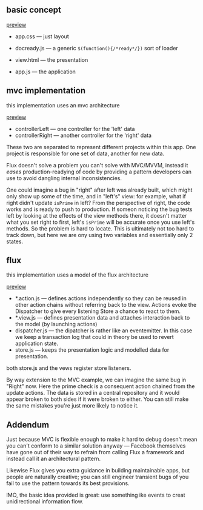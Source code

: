 
## basic concept
[preview](https://robbiemu.github.io/flux-model/basic/view.html)

* app.css — just layout
* docready.js — a generic `$(function(){/*ready*/})` sort of loader

* view.html — the presentation
* app.js — the application

## mvc implementation
this implementation uses an mvc architecture

[preview](https://robbiemu.github.io/flux-model/mvc/view.html)

* controllerLeft — one controller for the 'left' data
* controllerRight — another controller for the 'right' data

These two are separated to represent different projects within this app. One project is responsible for one set of data, another for new data. 

Flux doesn't solve a problem you can't solve with MVC/MVVM, instead it _eases_ production-readying of code by providing a pattern developers can use to avoid dangling internal inconsistencies. 

One could imagine a bug in "right" after left was already built, which might only show up some of the time, and in "left's" view: for example, what if right didn't update `isPrime` in left? From the perspective of right, the code works and is ready to push to production. If someon noticing the bug tests left by looking at the effects of the view methods there, it doesn't matter what you set right to first, left's `isPrime` will be accurate once you use left's methods. So the problem is hard to locate. This is ultimately not too hard to track down, but here we are ony using two variables and essentially only 2 states.

## flux
this implementation uses a model of the flux architecture

[preview](https://robbiemu.github.io/flux-model/flux/view.html)

* *.action.js — defines actions independently so they can be reused in other action chains without referring back to the view. Actions evoke the Dispatcher to give every listening Store a chance to react to them.
* *.view.js — defines presentation data and attaches interaction back to the model (by launching actions)
* dispatcher.js — the dipatcher is rather like an eventemitter. In this case we keep a transaction log that could in theory be used to revert application state.
* store.js — keeps the presentation logic and modelled data for presentation.

both store.js and the vews register store listeners.

By way extension to the MVC example, we can imagine the same bug in "Right" now. Here the prime check is a consequent action chained from the update actions. The data is stored in a central repository and it would appear broken to both sides if it were broken to either. You can still make the same mistakes you're just more likely to notice it.

## Addendum

Just because MVC is flexible enough to make it hard to debug doesn't mean you can't conform to a similar solution anyway — Facebook themselves have gone out of their way to refrain from calling Flux a framework and instead call it an architectural pattern.

Likewise Flux gives you extra guidance in building maintainable apps, but people are naturally creative; you can still engineer transient bugs of you fail to use the pattern towards its best provisions.

IMO, the basic idea provided is great: use something ike events to creat unidirectional information flow.
